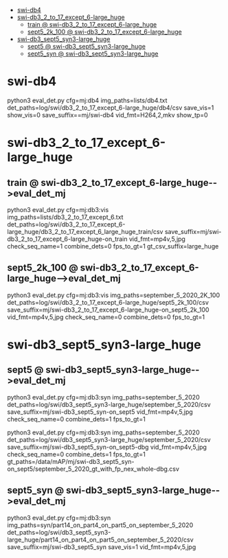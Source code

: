 <!-- MarkdownTOC -->

- [swi-db4](#swi_db4_)
- [swi-db3_2_to_17_except_6-large_huge](#swi_db3_2_to_17_except_6_large_huge_)
    - [train       @ swi-db3_2_to_17_except_6-large_huge](#train___swi_db3_2_to_17_except_6_large_hug_e_)
    - [sept5_2k_100       @ swi-db3_2_to_17_except_6-large_huge](#sept5_2k_100___swi_db3_2_to_17_except_6_large_hug_e_)
- [swi-db3_sept5_syn3-large_huge](#swi_db3_sept5_syn3_large_huge_)
    - [sept5       @ swi-db3_sept5_syn3-large_huge](#sept5___swi_db3_sept5_syn3_large_hug_e_)
    - [sept5_syn       @ swi-db3_sept5_syn3-large_huge](#sept5_syn___swi_db3_sept5_syn3_large_hug_e_)

<!-- /MarkdownTOC -->


<a id="swi_db4_"></a>
# swi-db4 
python3 eval_det.py cfg=mj:db4 img_paths=lists/db4.txt det_paths=log/swi/db3_2_to_17_except_6-large_huge/db4/csv save_vis=1 show_vis=0  save_suffix==mj/swi-db4 vid_fmt=H264,2,mkv show_tp=0

<a id="swi_db3_2_to_17_except_6_large_huge_"></a>
# swi-db3_2_to_17_except_6-large_huge 
<a id="train___swi_db3_2_to_17_except_6_large_hug_e_"></a>
## train       @ swi-db3_2_to_17_except_6-large_huge-->eval_det_mj
python3 eval_det.py cfg=mj:db3:vis img_paths=lists/db3_2_to_17_except_6.txt det_paths=log/swi/db3_2_to_17_except_6-large_huge/db3_2_to_17_except_6_large_huge_train/csv  save_suffix=mj/swi-db3_2_to_17_except_6-large_huge-on_train vid_fmt=mp4v,5,jpg check_seq_name=1 combine_dets=0 fps_to_gt=1 gt_csv_suffix=large_huge

<a id="sept5_2k_100___swi_db3_2_to_17_except_6_large_hug_e_"></a>
## sept5_2k_100       @ swi-db3_2_to_17_except_6-large_huge-->eval_det_mj
python3 eval_det.py cfg=mj:db3:vis img_paths=september_5_2020_2K_100 det_paths=log/swi/db3_2_to_17_except_6-large_huge/sept5_2k_100/csv  save_suffix=mj/swi-db3_2_to_17_except_6-large_huge-on_sept5_2k_100 vid_fmt=mp4v,5,jpg check_seq_name=0 combine_dets=0 fps_to_gt=1

<a id="swi_db3_sept5_syn3_large_huge_"></a>
# swi-db3_sept5_syn3-large_huge 
<a id="sept5___swi_db3_sept5_syn3_large_hug_e_"></a>
## sept5       @ swi-db3_sept5_syn3-large_huge-->eval_det_mj
python3 eval_det.py cfg=mj:db3:syn img_paths=september_5_2020 det_paths=log/swi/db3_sept5_syn3-large_huge/september_5_2020/csv  save_suffix=mj/swi-db3_sept5_syn-on_sept5 vid_fmt=mp4v,5,jpg  check_seq_name=0 combine_dets=1 fps_to_gt=1

python3 eval_det.py cfg=mj:db3:syn img_paths=september_5_2020 det_paths=log/swi/db3_sept5_syn3-large_huge/september_5_2020/csv  save_suffix=mj/swi-db3_sept5_syn-on_sept5-dbg vid_fmt=mp4v,5,jpg  check_seq_name=0 combine_dets=1 fps_to_gt=1 gt_paths=/data/mAP/mj/swi-db3_sept5_syn-on_sept5/september_5_2020_gt_with_fp_nex_whole-dbg.csv

<a id="sept5_syn___swi_db3_sept5_syn3_large_hug_e_"></a>
## sept5_syn       @ swi-db3_sept5_syn3-large_huge-->eval_det_mj
python3 eval_det.py cfg=mj:db3:syn img_paths=syn/part14_on_part4_on_part5_on_september_5_2020 det_paths=log/swi/db3_sept5_syn3-large_huge/part14_on_part4_on_part5_on_september_5_2020/csv save_suffix=mj/swi-db3_sept5_syn  save_vis=1 vid_fmt=mp4v,5,jpg


